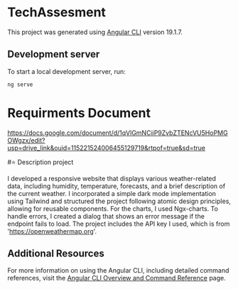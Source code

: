 # TechAssesment

This project was generated using [Angular CLI](https://github.com/angular/angular-cli) version 19.1.7.

## Development server

To start a local development server, run:

```bash
ng serve
```
# Requirments Document 

https://docs.google.com/document/d/1qVlGmNCiiP9ZvbZTENcVU5HoPMGOWgzx/edit?usp=drive_link&ouid=115221524006455129719&rtpof=true&sd=true

#⭐ Description project

I developed a responsive website that displays various weather-related data, including humidity, temperature, forecasts, and a brief description of the current weather.
I incorporated a simple dark mode implementation using Tailwind and structured the project following atomic design principles, allowing for reusable components.
For the charts, I used Ngx-charts.
To handle errors, I created a dialog that shows an error message if the endpoint fails to load.
The project includes the API key I used, which is from 'https://openweathermap.org'.

## Additional Resources

For more information on using the Angular CLI, including detailed command references, visit the [Angular CLI Overview and Command Reference](https://angular.dev/tools/cli) page.
